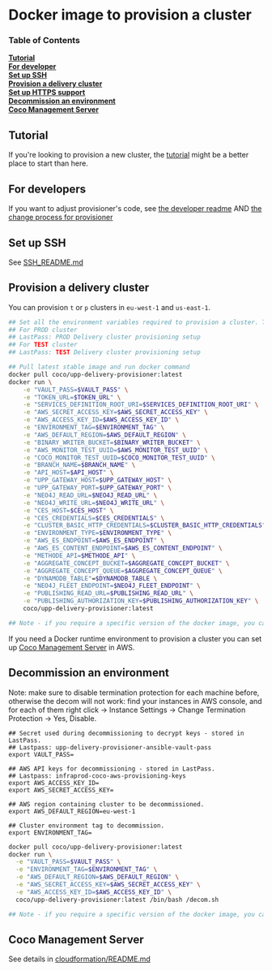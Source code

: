 Docker image to provision a cluster
===================================


### Table of Contents
**[Tutorial](#tutorial)**  
**[For developer](#for-developers)**  
**[Set up SSH](#set-up-ssh)**  
**[Provision a delivery cluster](#provision-a-delivery-cluster)**  
**[Set up HTTPS support](#set-up-https-support)**  
**[Decommission an environment](#decommission-an-environment)**  
**[Coco Management Server](#coco-management-server)**  

Tutorial
--------

If you're looking to provision a new cluster, the [tutorial](Tutorial.md) might be a better place to start than here.

For developers
--------------

If you want to adjust provisioner's code, see [the developer readme](DEVELOPER_README.md) AND [the change process for provisioner](https://sites.google.com/a/ft.com/technology/systems/dynamic-semantic-publishing/coco/change-process-for-provisioner)

Set up SSH
----------

See [SSH_README.md](/SSH_README.md/)

Provision a delivery cluster
------------------------------

You can provision `t` or `p` clusters in `eu-west-1` and `us-east-1`.

```bash
## Set all the environment variables required to provision a cluster. These variables are stored in LastPass
## For PROD cluster
## LastPass: PROD Delivery cluster provisioning setup
## For TEST cluster
## LastPass: TEST Delivery cluster provisioning setup

## Pull latest stable image and run docker command
docker pull coco/upp-delivery-provisioner:latest
docker run \
    -e "VAULT_PASS=$VAULT_PASS" \
    -e "TOKEN_URL=$TOKEN_URL" \
    -e "SERVICES_DEFINITION_ROOT_URI=$SERVICES_DEFINITION_ROOT_URI" \
    -e "AWS_SECRET_ACCESS_KEY=$AWS_SECRET_ACCESS_KEY" \
    -e "AWS_ACCESS_KEY_ID=$AWS_ACCESS_KEY_ID" \
    -e "ENVIRONMENT_TAG=$ENVIRONMENT_TAG" \
    -e "AWS_DEFAULT_REGION=$AWS_DEFAULT_REGION" \
    -e "BINARY_WRITER_BUCKET=$BINARY_WRITER_BUCKET" \
    -e "AWS_MONITOR_TEST_UUID=$AWS_MONITOR_TEST_UUID" \
    -e "COCO_MONITOR_TEST_UUID=$COCO_MONITOR_TEST_UUID" \
    -e "BRANCH_NAME=$BRANCH_NAME" \
    -e "API_HOST=$API_HOST" \
    -e "UPP_GATEWAY_HOST=$UPP_GATEWAY_HOST" \
    -e "UPP_GATEWAY_PORT=$UPP_GATEWAY_PORT" \
    -e "NEO4J_READ_URL=$NEO4J_READ_URL" \
    -e "NEO4J_WRITE_URL=$NEO4J_WRITE_URL" \
    -e "CES_HOST=$CES_HOST" \
    -e "CES_CREDENTIALS=$CES_CREDENTIALS" \
    -e "CLUSTER_BASIC_HTTP_CREDENTIALS=$CLUSTER_BASIC_HTTP_CREDENTIALS" \
    -e "ENVIRONMENT_TYPE=$ENVIRONMENT_TYPE" \
    -e "AWS_ES_ENDPOINT=$AWS_ES_ENDPOINT" \
    -e "AWS_ES_CONTENT_ENDPOINT=$AWS_ES_CONTENT_ENDPOINT" \
    -e "METHODE_API=$METHODE_API" \
    -e "AGGREGATE_CONCEPT_BUCKET=$AGGREGATE_CONCEPT_BUCKET" \
    -e "AGGREGATE_CONCEPT_QUEUE=$AGGREGATE_CONCEPT_QUEUE" \
    -e "DYNAMODB_TABLE"=$DYNAMODB_TABLE \
    -e "NEO4J_FLEET_ENDPOINT=$NEO4J_FLEET_ENDPOINT" \
    -e "PUBLISHING_READ_URL=$PUBLISHING_READ_URL" \
    -e "PUBLISHING_AUTHORIZATION_KEY=$PUBLISHING_AUTHORIZATION_KEY" \
    coco/upp-delivery-provisioner:latest

## Note - if you require a specific version of the docker image, you can replace 'latest' with 'v1.0.17'

```

If you need a Docker runtime environment to provision a cluster you can set up [Coco Management Server](https://github.com/Financial-Times/upp-provisioners/blob/master/upp-delivery-provisioner/cloudformation/README.md) in AWS.

Decommission an environment
---------------------------
Note: make sure to disable termination protection for each machine before, otherwise the decom will not work: find your instances in AWS console, and for each of them right click -> Instance Settings -> Change Termination Protection -> Yes, Disable.
```
## Secret used during decommissioning to decrypt keys - stored in LastPass.
## Lastpass: upp-delivery-provisioner-ansible-vault-pass
export VAULT_PASS=

## AWS API keys for decommissioning - stored in LastPass.
## Lastpass: infraprod-coco-aws-provisioning-keys
export AWS_ACCESS_KEY_ID=
export AWS_SECRET_ACCESS_KEY=

## AWS region containing cluster to be decommissioned.
export AWS_DEFAULT_REGION=eu-west-1

## Cluster environment tag to decommission.
export ENVIRONMENT_TAG=
```



```sh
docker pull coco/upp-delivery-provisioner:latest
docker run \
  -e "VAULT_PASS=$VAULT_PASS" \
  -e "ENVIRONMENT_TAG=$ENVIRONMENT_TAG" \
  -e "AWS_DEFAULT_REGION=$AWS_DEFAULT_REGION" \
  -e "AWS_SECRET_ACCESS_KEY=$AWS_SECRET_ACCESS_KEY" \
  -e "AWS_ACCESS_KEY_ID=$AWS_ACCESS_KEY_ID" \
  coco/upp-delivery-provisioner:latest /bin/bash /decom.sh

## Note - if you require a specific version of the docker image, you can replace 'latest' with 'v1.0.17'
```

Coco Management Server
---------------------------

See details in [cloudformation/README.md](https://github.com/Financial-Times/upp-provisioners/blob/master/upp-delivery-provisioner/cloudformation/README.md)
